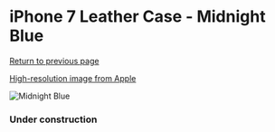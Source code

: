 # iPhone 7 Leather Case - Midnight Blue

[Return to previous page](/iphone_7)

[High-resolution image from Apple](https://store.storeimages.cdn-apple.com/8756/as-images.apple.com/is/MMY32?wid=4500&hei=4500&fmt=png)

<div style="width: 384px"><img src="/everyphone/MMY32.png" alt="Midnight Blue"></div>

### Under construction
